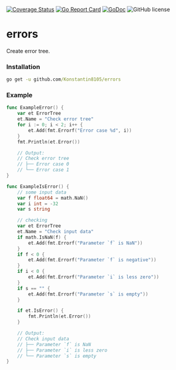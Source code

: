 [![Coverage Status](https://coveralls.io/repos/github/Konstantin8105/errors/badge.svg?branch=master)](https://coveralls.io/github/Konstantin8105/errors?branch=master)
[![Go Report Card](https://goreportcard.com/badge/github.com/Konstantin8105/errors)](https://goreportcard.com/report/github.com/Konstantin8105/errors)
[![GoDoc](https://godoc.org/github.com/Konstantin8105/errors?status.svg)](https://godoc.org/github.com/Konstantin8105/errors)
![GitHub license](https://img.shields.io/badge/license-MIT-blue.svg)

# errors

Create error tree.

### Installation

```cmd
go get -u github.com/Konstantin8105/errors
```

### Example

```go
func ExampleError() {
	var et ErrorTree
	et.Name = "Check error tree"
	for i := 0; i < 2; i++ {
		et.Add(fmt.Errorf("Error case %d", i))
	}
	fmt.Println(et.Error())

	// Output:
	// Check error tree
	// ├── Error case 0
	// └── Error case 1
}
```

```go
func ExampleIsError() {
	// some input data
	var f float64 = math.NaN()
	var i int = -32
	var s string

	// checking
	var et ErrorTree
	et.Name = "Check input data"
	if math.IsNaN(f) {
		et.Add(fmt.Errorf("Parameter `f` is NaN"))
	}
	if f < 0 {
		et.Add(fmt.Errorf("Parameter `f` is negative"))
	}
	if i < 0 {
		et.Add(fmt.Errorf("Parameter `i` is less zero"))
	}
	if s == "" {
		et.Add(fmt.Errorf("Parameter `s` is empty"))
	}

	if et.IsError() {
		fmt.Println(et.Error())
	}

	// Output:
	// Check input data
	// ├── Parameter `f` is NaN
	// ├── Parameter `i` is less zero
	// └── Parameter `s` is empty
}
```
